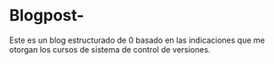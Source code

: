 # Blogpost-
Este es un blog estructurado de 0 basado en las indicaciones que me otorgan los cursos de sistema de control de versiones.

